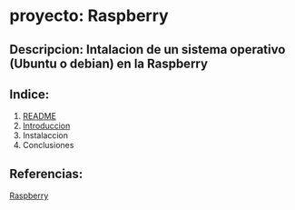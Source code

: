 # proyecto: Raspberry
## Descripcion: Intalacion de un sistema operativo (Ubuntu o debian) en la Raspberry
## Indice: 
1. [README](https://github.com/benjaminrm38/proyecto/blob/main/README.md)
2. [Introduccion](https://github.com/benjaminrm38/proyecto/blob/main/Introduccion.md)
3. Instalaccion
4. Conclusiones
## Referencias:
[Raspberry](https://www.raspberrypi.org/)
